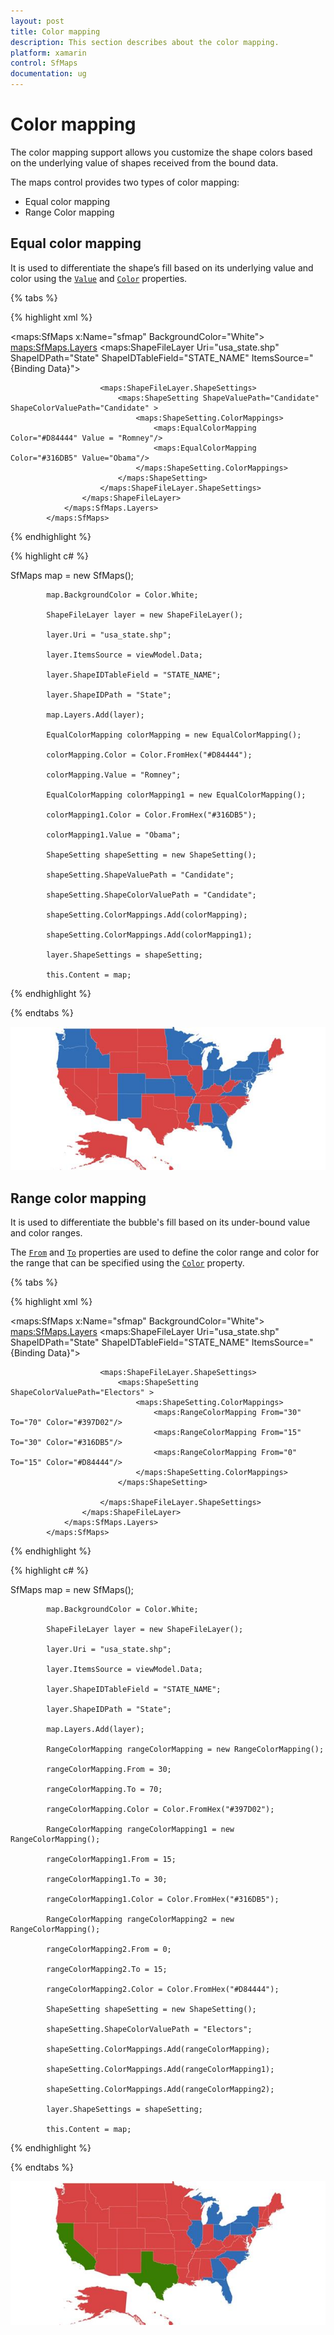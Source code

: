 ```yaml
---
layout: post
title: Color mapping
description: This section describes about the color mapping.
platform: xamarin
control: SfMaps
documentation: ug
---
```


# Color mapping

The color mapping support allows you customize the shape colors based on the underlying value of shapes received from the bound data.

The maps control provides two types of color mapping:

* Equal color mapping
* Range Color mapping

## Equal color mapping

It is used to differentiate the shape’s fill based on its underlying value and color using the [`Value`](https://help.syncfusion.com/cr/xamarin/Syncfusion.SfMaps.XForms.EqualColorMapping.html#Syncfusion_SfMaps_XForms_EqualColorMapping_Value) and [`Color`](https://help.syncfusion.com/cr/xamarin/Syncfusion.SfMaps.XForms.ColorMapping.html#Syncfusion_SfMaps_XForms_ColorMapping_Color) properties.

{% tabs %}

{% highlight xml %}

 <maps:SfMaps x:Name="sfmap"  BackgroundColor="White">
                <maps:SfMaps.Layers>
                    <maps:ShapeFileLayer Uri="usa_state.shp" ShapeIDPath="State"
                                         ShapeIDTableField="STATE_NAME" ItemsSource="{Binding Data}">

                        <maps:ShapeFileLayer.ShapeSettings>
                            <maps:ShapeSetting ShapeValuePath="Candidate" ShapeColorValuePath="Candidate" >
                                <maps:ShapeSetting.ColorMappings>
                                    <maps:EqualColorMapping Color="#D84444" Value = "Romney"/>
                                    <maps:EqualColorMapping Color="#316DB5" Value="Obama"/>
                                </maps:ShapeSetting.ColorMappings>
                            </maps:ShapeSetting>
                        </maps:ShapeFileLayer.ShapeSettings>
                    </maps:ShapeFileLayer>
                </maps:SfMaps.Layers>
            </maps:SfMaps>

{% endhighlight %}

{% highlight c# %}

SfMaps map = new SfMaps();

            map.BackgroundColor = Color.White;

            ShapeFileLayer layer = new ShapeFileLayer();

            layer.Uri = "usa_state.shp";

            layer.ItemsSource = viewModel.Data;

            layer.ShapeIDTableField = "STATE_NAME";

            layer.ShapeIDPath = "State";

            map.Layers.Add(layer);           

            EqualColorMapping colorMapping = new EqualColorMapping();

            colorMapping.Color = Color.FromHex("#D84444");

            colorMapping.Value = "Romney";

            EqualColorMapping colorMapping1 = new EqualColorMapping();

            colorMapping1.Color = Color.FromHex("#316DB5");

            colorMapping1.Value = "Obama";

            ShapeSetting shapeSetting = new ShapeSetting();

            shapeSetting.ShapeValuePath = "Candidate";

            shapeSetting.ShapeColorValuePath = "Candidate";

            shapeSetting.ColorMappings.Add(colorMapping);

            shapeSetting.ColorMappings.Add(colorMapping1);

            layer.ShapeSettings = shapeSetting;

            this.Content = map;     

{% endhighlight %}

{% endtabs %}

![Equal color mapping image](Images/ColorMapping_img1.jpeg)

## Range color mapping

It is used to differentiate the bubble's fill based on its under-bound value and color ranges.

The [`From`](https://help.syncfusion.com/cr/xamarin/Syncfusion.SfMaps.XForms.RangeColorMapping.html#Syncfusion_SfMaps_XForms_RangeColorMapping_From) and [`To`](https://help.syncfusion.com/cr/xamarin/Syncfusion.SfMaps.XForms.RangeColorMapping.html#Syncfusion_SfMaps_XForms_RangeColorMapping_To) properties are used to define the color range and color for the range that can be specified using the [`Color`](https://help.syncfusion.com/cr/xamarin/Syncfusion.SfMaps.XForms.ColorMapping.html#Syncfusion_SfMaps_XForms_ColorMapping_Color) property.

{% tabs %}

{% highlight xml %}

 <maps:SfMaps x:Name="sfmap"  BackgroundColor="White">
                <maps:SfMaps.Layers>
                    <maps:ShapeFileLayer Uri="usa_state.shp" ShapeIDPath="State"
                                         ShapeIDTableField="STATE_NAME" ItemsSource="{Binding Data}">

                        <maps:ShapeFileLayer.ShapeSettings>
                            <maps:ShapeSetting  ShapeColorValuePath="Electors" >
                                <maps:ShapeSetting.ColorMappings>
                                    <maps:RangeColorMapping From="30" To="70" Color="#397D02"/>
                                    <maps:RangeColorMapping From="15" To="30" Color="#316DB5"/>
                                    <maps:RangeColorMapping From="0" To="15" Color="#D84444"/>
                                </maps:ShapeSetting.ColorMappings>
                            </maps:ShapeSetting>

                        </maps:ShapeFileLayer.ShapeSettings>
                    </maps:ShapeFileLayer>
                </maps:SfMaps.Layers>
            </maps:SfMaps>

{% endhighlight %}

{% highlight c# %}

 SfMaps map = new SfMaps();

            map.BackgroundColor = Color.White;

            ShapeFileLayer layer = new ShapeFileLayer();

            layer.Uri = "usa_state.shp";

            layer.ItemsSource = viewModel.Data;

            layer.ShapeIDTableField = "STATE_NAME";

            layer.ShapeIDPath = "State";

            map.Layers.Add(layer);

            RangeColorMapping rangeColorMapping = new RangeColorMapping();

            rangeColorMapping.From = 30;

            rangeColorMapping.To = 70;

            rangeColorMapping.Color = Color.FromHex("#397D02");

            RangeColorMapping rangeColorMapping1 = new RangeColorMapping();

            rangeColorMapping1.From = 15;

            rangeColorMapping1.To = 30;

            rangeColorMapping1.Color = Color.FromHex("#316DB5");

            RangeColorMapping rangeColorMapping2 = new RangeColorMapping();

            rangeColorMapping2.From = 0;

            rangeColorMapping2.To = 15;

            rangeColorMapping2.Color = Color.FromHex("#D84444");

            ShapeSetting shapeSetting = new ShapeSetting();

            shapeSetting.ShapeColorValuePath = "Electors";

            shapeSetting.ColorMappings.Add(rangeColorMapping);

            shapeSetting.ColorMappings.Add(rangeColorMapping1);

            shapeSetting.ColorMappings.Add(rangeColorMapping2);

            layer.ShapeSettings = shapeSetting;

            this.Content = map;     

{% endhighlight %}

{% endtabs %}

![Range color mapping image](Images/ColorMapping_img2.jpeg)
